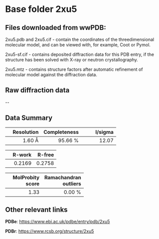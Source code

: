 # Base folder 2xu5

## Files downloaded from wwPDB:

2xu5.pdb and 2xu5.cif - contain the coordinates of the threedimensional molecular model, and can be viewed with, for example, Coot or Pymol.

2xu5-sf.cif - contains deposited diffraction data for this PDB entry, if the structure has been solved with X-ray or neutron crystallography.

2xu5.mtz - contains structure factors after automatic refinement of molecular model against the diffraction data.

## Raw diffraction data

--<br> 

## Data Summary
|   | Resolution | Completeness| I/sigma |
|---|-------------:|----------------:|--------------:|
|   |1.60 Å|95.66 %|<img width=50/>12.07|

|   | **R-work**| **R-free**   
|---|-------------:|----------------:|           
||0.2169|0.2758|

|   |**MolProbity<br>score**| **Ramachandran<br>outliers** 
|---|-------------:|----------------:|
||1.33|0.00 %|

## Other relevant links 
**PDBe**:  https://www.ebi.ac.uk/pdbe/entry/pdb/2xu5
 
**PDBr**: https://www.rcsb.org/structure/2xu5 

